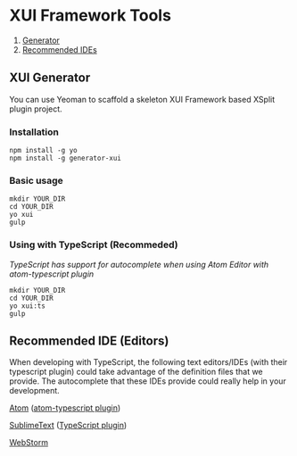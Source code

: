# XUI Framework Tools

1. [Generator](#generator)
2. [Recommended IDEs](#ide)

## <a name="generator"></a> XUI Generator

You can use Yeoman to scaffold a skeleton XUI Framework based XSplit plugin project.

### Installation
```shell
npm install -g yo
npm install -g generator-xui
```

### Basic usage
```shell
mkdir YOUR_DIR
cd YOUR_DIR
yo xui
gulp
```

### Using with TypeScript (Recommeded)
_TypeScript has support for autocomplete when using Atom Editor with atom-typescript plugin_
```shell
mkdir YOUR_DIR
cd YOUR_DIR
yo xui:ts
gulp
```

## <a name="ide"></a> Recommended IDE (Editors)

When developing with TypeScript, the following text editors/IDEs (with their typescript plugin) could take advantage of the definition files that we provide. The autocomplete that these IDEs provide could really help in your development.

[Atom](https://atom.io/) ([atom-typescript plugin](https://atom.io/packages/atom-typescript))

[SublimeText](http://www.sublimetext.com/) ([TypeScript plugin](https://github.com/Microsoft/TypeScript-Sublime-Plugin))

[WebStorm](https://www.jetbrains.com/webstorm/)